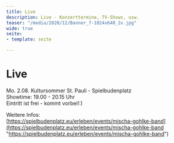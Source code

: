 ```yaml
---
title: Live
description: Live - Konzerttermine, TV-Shows, usw.
teaser: "/media/2020/12/Banner_7-1024x640_2x.jpg"
wide: true
seite:
- template: seite

---
```

# Live

Mo. 2.08. Kultursommer St. Pauli - Spielbudenplatz    
Showtime: 19.00 - 20.15 Uhr   
Eintritt ist frei - kommt vorbei!:)

Weitere Infos:  
[https://spielbudenplatz.eu/erleben/events/mischa-gohlke-band](https://spielbudenplatz.eu/erleben/events/mischa-gohlke-band "https://spielbudenplatz.eu/erleben/events/mischa-gohlke-band")